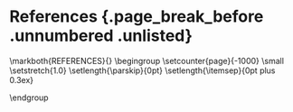 # References {.page_break_before .unnumbered .unlisted}

<!-- Explicitly insert bibliography here -->
\markboth{REFERENCES}{}
\begingroup
\setcounter{page}{-1000}
\small
\setstretch{1.0}
\setlength{\parskip}{0pt}
\setlength{\itemsep}{0pt plus 0.3ex}
<div id="refs"></div>
\endgroup
